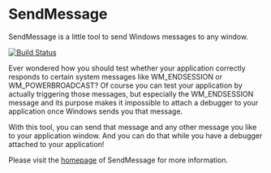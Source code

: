 # SendMessage
SendMessage is a little tool to send Windows messages to any window.

[![Build Status](https://tortoisesvn.visualstudio.com/tortoisesvnGitHub/_apis/build/status/stefankueng.sendmessage)](https://tortoisesvn.visualstudio.com/tortoisesvnGitHub/_build/latest?definitionId=9)

Ever wondered how you should test whether your application correctly
responds to certain system messages like WM_ENDSESSION or WM_POWERBROADCAST?
Of course you can test your application by actually triggering those messages,
but especially the WM_ENDSESSION message and its purpose makes it impossible
to attach a debugger to your application once Windows sends you that message.

With this tool, you can send that message and any other message you
like to your application window. And you can do that while you have
a debugger attached to your application!

Please visit the [homepage](https://tools.stefankueng.com/SendMessage.html) of SendMessage for more information.
